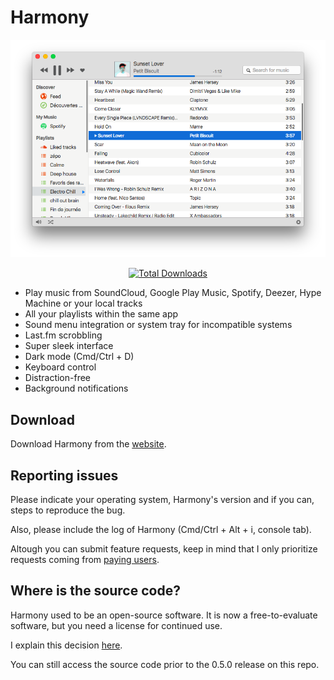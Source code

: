 # Harmony

<p align="center">
<img src="screenshot.png" alt="Harmony Screenshot"/>
</p>

<p align="center">
<a href="https://github.com/vincelwt/harmony/releases/latest"><img src="https://img.shields.io/github/downloads/vincelwt/harmony/total.svg?maxAge=2592000" alt="Total Downloads" /></a>
</p>

* Play music from SoundCloud, Google Play Music, Spotify, Deezer, Hype Machine or your local tracks
* All your playlists within the same app
* Sound menu integration or system tray for incompatible systems
* Last.fm scrobbling
* Super sleek interface
* Dark mode (Cmd/Ctrl + D)
* Keyboard control
* Distraction-free
* Background notifications

## Download

Download Harmony from the [website](https://getharmony.xyz/download).

## Reporting issues

Please indicate your operating system, Harmony's version and if you can, steps to reproduce the bug.

Also, please include the log of Harmony (Cmd/Ctrl + Alt + i, console tab).

Altough you can submit feature requests, keep in mind that I only prioritize requests coming from [paying users](https://getharmony.xyz/buy).

## Where is the source code?

Harmony used to be an open-source software. It is now a free-to-evaluate software, but you need a license for continued use.

I explain this decision [here](https://getharmony.xyz/buy).

You can still access the source code prior to the 0.5.0 release on this repo.
